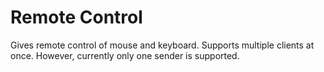# Remote Control

Gives remote control of mouse and keyboard. Supports multiple clients at once.
However, currently only one sender is supported.
